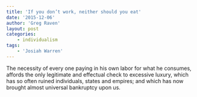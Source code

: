 ```yaml
---
title: 'If you don’t work, neither should you eat'
date: '2015-12-06'
author: 'Greg Raven'
layout: post
categories:
    - individualism
tags:
    - 'Josiah Warren'
---
```


The necessity of every one paying in his own labor for what he consumes, affords the only legitimate and effectual check to excessive luxury, which has so often ruined individuals, states and empires; and which has now brought almost universal bankruptcy upon us.